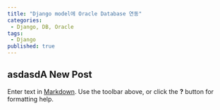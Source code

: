 ```yaml
---
title: "Django model에 Oracle Database 연동"
categories:
 - Django, DB, Oracle
tags:
 - Django
published: true
---
```

## asdasdA New Post

Enter text in [Markdown](http://daringfireball.net/projects/markdown/). Use the toolbar above, or click the **?** button for formatting help.
<!--stackedit_data:
eyJoaXN0b3J5IjpbLTE0MjMyNjYwNjVdfQ==
-->